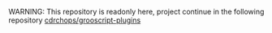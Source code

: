 WARNING: This repository is readonly here, project continue in the following repository [cdrchops/grooscript-plugins](https://github.com/cdrchops/grooscript-plugins)
